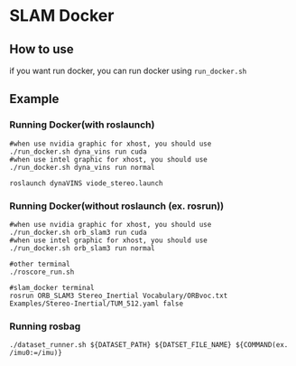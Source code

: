 # SLAM Docker

## How to use

if you want run docker, you can run docker using `run_docker.sh`

## Example
### Running Docker(with roslaunch)

```
#when use nvidia graphic for xhost, you should use 
./run_docker.sh dyna_vins run cuda
#when use intel graphic for xhost, you should use 
./run_docker.sh dyna_vins run normal

roslaunch dynaVINS viode_stereo.launch
```
### Running Docker(without roslaunch (ex. rosrun))

```
#when use nvidia graphic for xhost, you should use 
./run_docker.sh orb_slam3 run cuda
#when use intel graphic for xhost, you should use 
./run_docker.sh orb_slam3 run normal

#other terminal
./roscore_run.sh

#slam_docker terminal
rosrun ORB_SLAM3 Stereo_Inertial Vocabulary/ORBvoc.txt Examples/Stereo-Inertial/TUM_512.yaml false
```

### Running rosbag

```
./dataset_runner.sh ${DATASET_PATH} ${DATSET_FILE_NAME} ${COMMAND(ex. /imu0:=/imu)}
```